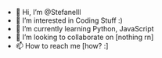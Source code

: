 - 👋 Hi, I’m @Stefanelll
- 👀 I’m interested in Coding Stuff :)
- 🌱 I’m currently learning Python, JavaScript
- 💞️ I’m looking to collaborate on [nothing rn]
- 📫 How to reach me [how? :]

<!---
Stefanelll/Stefanelll is a ✨ special ✨ repository because its `README.md` (this file) appears on your GitHub profile.
You can click the Preview link to take a look at your changes.
--->
